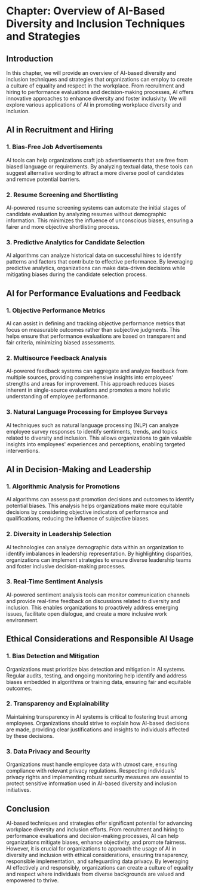 Chapter: Overview of AI-Based Diversity and Inclusion Techniques and Strategies
===============================================================================

Introduction
------------

In this chapter, we will provide an overview of AI-based diversity and inclusion techniques and strategies that organizations can employ to create a culture of equality and respect in the workplace. From recruitment and hiring to performance evaluations and decision-making processes, AI offers innovative approaches to enhance diversity and foster inclusivity. We will explore various applications of AI in promoting workplace diversity and inclusion.

AI in Recruitment and Hiring
----------------------------

### 1. Bias-Free Job Advertisements

AI tools can help organizations craft job advertisements that are free from biased language or requirements. By analyzing textual data, these tools can suggest alternative wording to attract a more diverse pool of candidates and remove potential barriers.

### 2. Resume Screening and Shortlisting

AI-powered resume screening systems can automate the initial stages of candidate evaluation by analyzing resumes without demographic information. This minimizes the influence of unconscious biases, ensuring a fairer and more objective shortlisting process.

### 3. Predictive Analytics for Candidate Selection

AI algorithms can analyze historical data on successful hires to identify patterns and factors that contribute to effective performance. By leveraging predictive analytics, organizations can make data-driven decisions while mitigating biases during the candidate selection process.

AI for Performance Evaluations and Feedback
-------------------------------------------

### 1. Objective Performance Metrics

AI can assist in defining and tracking objective performance metrics that focus on measurable outcomes rather than subjective judgments. This helps ensure that performance evaluations are based on transparent and fair criteria, minimizing biased assessments.

### 2. Multisource Feedback Analysis

AI-powered feedback systems can aggregate and analyze feedback from multiple sources, providing comprehensive insights into employees' strengths and areas for improvement. This approach reduces biases inherent in single-source evaluations and promotes a more holistic understanding of employee performance.

### 3. Natural Language Processing for Employee Surveys

AI techniques such as natural language processing (NLP) can analyze employee survey responses to identify sentiments, trends, and topics related to diversity and inclusion. This allows organizations to gain valuable insights into employees' experiences and perceptions, enabling targeted interventions.

AI in Decision-Making and Leadership
------------------------------------

### 1. Algorithmic Analysis for Promotions

AI algorithms can assess past promotion decisions and outcomes to identify potential biases. This analysis helps organizations make more equitable decisions by considering objective indicators of performance and qualifications, reducing the influence of subjective biases.

### 2. Diversity in Leadership Selection

AI technologies can analyze demographic data within an organization to identify imbalances in leadership representation. By highlighting disparities, organizations can implement strategies to ensure diverse leadership teams and foster inclusive decision-making processes.

### 3. Real-Time Sentiment Analysis

AI-powered sentiment analysis tools can monitor communication channels and provide real-time feedback on discussions related to diversity and inclusion. This enables organizations to proactively address emerging issues, facilitate open dialogue, and create a more inclusive work environment.

Ethical Considerations and Responsible AI Usage
-----------------------------------------------

### 1. Bias Detection and Mitigation

Organizations must prioritize bias detection and mitigation in AI systems. Regular audits, testing, and ongoing monitoring help identify and address biases embedded in algorithms or training data, ensuring fair and equitable outcomes.

### 2. Transparency and Explainability

Maintaining transparency in AI systems is critical to fostering trust among employees. Organizations should strive to explain how AI-based decisions are made, providing clear justifications and insights to individuals affected by these decisions.

### 3. Data Privacy and Security

Organizations must handle employee data with utmost care, ensuring compliance with relevant privacy regulations. Respecting individuals' privacy rights and implementing robust security measures are essential to protect sensitive information used in AI-based diversity and inclusion initiatives.

Conclusion
----------

AI-based techniques and strategies offer significant potential for advancing workplace diversity and inclusion efforts. From recruitment and hiring to performance evaluations and decision-making processes, AI can help organizations mitigate biases, enhance objectivity, and promote fairness. However, it is crucial for organizations to approach the usage of AI in diversity and inclusion with ethical considerations, ensuring transparency, responsible implementation, and safeguarding data privacy. By leveraging AI effectively and responsibly, organizations can create a culture of equality and respect where individuals from diverse backgrounds are valued and empowered to thrive.
